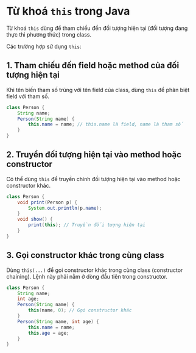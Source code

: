 # Từ khoá `this` trong Java

Từ khoá `this` dùng để tham chiếu đến đối tượng hiện tại (đối tượng đang thực thi phương thức) trong class.

Các trường hợp sử dụng `this`:
## 1. Tham chiếu đến field hoặc method của đối tượng hiện tại
Khi tên biến tham số trùng với tên field của class, dùng `this` để phân biệt field với tham số.

```java
class Person {
    String name;
    Person(String name) {
        this.name = name; // this.name là field, name là tham số
    }
}
```

## 2. Truyền đối tượng hiện tại vào method hoặc constructor
Có thể dùng `this` để truyền chính đối tượng hiện tại vào method hoặc constructor khác.

```java
class Person {
    void print(Person p) {
        System.out.println(p.name);
    }
    void show() {
        print(this); // Truyền đối tượng hiện tại
    }
}
```

## 3. Gọi constructor khác trong cùng class
Dùng `this(...)` để gọi constructor khác trong cùng class (constructor chaining). Lệnh này phải nằm ở dòng đầu tiên trong constructor.

```java
class Person {
    String name;
    int age;
    Person(String name) {
        this(name, 0); // Gọi constructor khác
    }
    Person(String name, int age) {
        this.name = name;
        this.age = age;
    }
}
```